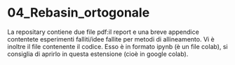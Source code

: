 # 04_Rebasin_ortogonale
La repositary contiene due file pdf:il report e una breve appendice contentete esperimenti falliti/idee fallite per metodi di allineamento. 
Vi è inoltre il file contenente il codice. Esso è in formato ipynb (è un file colab), si consiglia di aprirlo in questa estensione (cioè in google colab).

